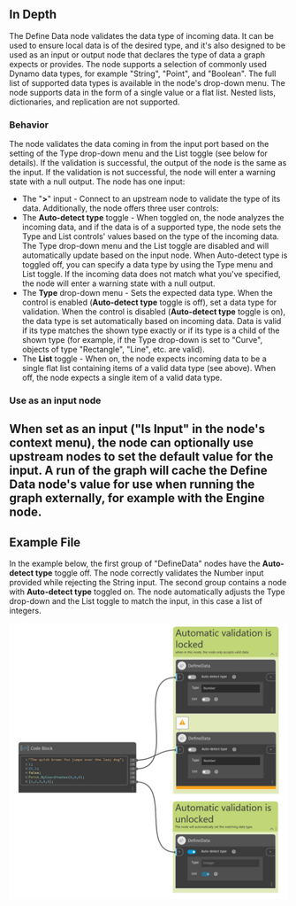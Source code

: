 ## In Depth

The Define Data node validates the data type of incoming data. It can be used to ensure local data is of the desired type, and it's also designed to be used as an input or output node that declares the type of data a graph expects or provides. The node supports a selection of commonly used Dynamo data types, for example "String", "Point", and "Boolean". The full list of supported data types is available in the node's drop-down menu. The node supports data in the form of a single value or a flat list. Nested lists, dictionaries, and replication are not supported.

### Behavior

The node validates the data coming in from the input port based on the setting of the Type drop-down menu and the List toggle (see below for details). If the validation is successful, the output of the node is the same as the input. If the validation is not successful, the node will enter a warning state with a null output.
The node has one input:

-   The "**>**" input - Connect to an upstream node to validate the type of its data.
    Additionally, the node offers three user controls:
-   The **Auto-detect type** toggle - When toggled on, the node analyzes the incoming data, and if the data is of a supported type, the node sets the Type and List controls' values based on the type of the incoming data. The Type drop-down menu and the List toggle are disabled and will automatically update based on the input node.
    When Auto-detect type is toggled off, you can specify a data type by using the Type menu and List toggle. If the incoming data does not match what you've specified, the node will enter a warning state with a null output.
-   The **Type** drop-down menu - Sets the expected data type. When the control is enabled (**Auto-detect type** toggle is off), set a data type for validation. When the control is disabled (**Auto-detect type** toggle is on), the data type is set automatically based on incoming data. Data is valid if its type matches the shown type exactly or if its type is a child of the shown type (for example, if the Type drop-down is set to "Curve", objects of type "Rectangle", "Line", etc. are valid).
-   The **List** toggle - When on, the node expects incoming data to be a single flat list containing items of a valid data type (see above). When off, the node expects a single item of a valid data type.

### Use as an input node

## When set as an input ("Is Input" in the node's context menu), the node can optionally use upstream nodes to set the default value for the input. A run of the graph will cache the Define Data node's value for use when running the graph externally, for example with the Engine node.

## Example File

In the example below, the first group of "DefineData" nodes have the **Auto-detect type** toggle off. The node correctly validates the Number input provided while rejecting the String input. The second group contains a node with **Auto-detect type** toggled on. The node automatically adjusts the Type drop-down and the List toggle to match the input, in this case a list of integers.

![Define_Data](./CoreNodeModels.DefineData_img.jpg)
